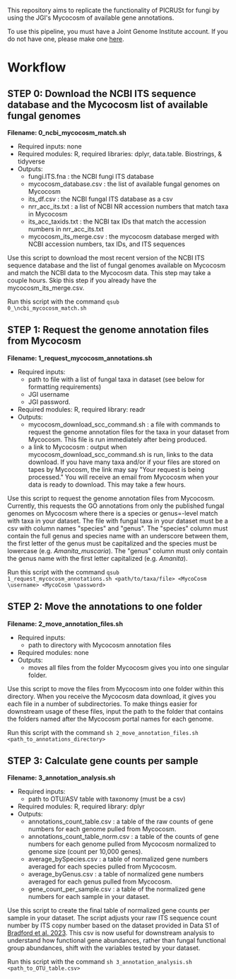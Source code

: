 This repository aims to replicate the functionality of PICRUSt for fungi by using the JGI's Mycocosm of available gene annotations.

To use this pipeline, you must have a Joint Genome Institute account. If you do not have one, please make one [here](https://contacts.jgi.doe.gov/registration/new?_gl=1*103eu34*_ga*NTA1MTgxMjkuMTcwNTM1NTY1MA..*_ga_YBLMHYR3C2*MTcwNTUyNTg3OC4zLjAuMTcwNTUyNTg3OC4wLjAuMA.).

# Workflow
## STEP 0: Download the NCBI ITS sequence database and the Mycocosm list of available fungal genomes
**Filename: 0\_ncbi\_mycocosm\_match.sh**
* Required inputs: none
* Required modules: R, required libraries: dplyr, data.table. Biostrings, & tidyverse
* Outputs:
  * fungi.ITS.fna : the NCBI fungi ITS database
  * mycocosm_database.csv : the list of available fungal genomes on Mycocosm
  * its_df.csv : the NCBI fungal ITS database as a csv
  * nrr_acc_its.txt : a list of NCBI NR accession numbers that match taxa in Mycocosm
  * its_acc_taxids.txt : the NCBI tax IDs that match the accession numbers in nrr_acc_its.txt
  * mycocosm_its_merge.csv : the mycocosm database merged with NCBI accession numbers, tax IDs, and ITS sequences
 
Use this script to download the most recent version of the NCBI ITS sequence database and the list of fungal genomes available on Mycocosm and match the NCBI data to the Mycocosm data. This step may take a couple hours. Skip this step if you already have the mycocosm_its_merge.csv. 

Run this script with the command <code>qsub 0_\ncbi\_mycocosm\_match.sh</code>

## STEP 1: Request the genome annotation files from Mycocosm
**Filename: 1\_request\_mycocosm\_annotations.sh**
* Required inputs:
  * path to file with a list of fungal taxa in dataset (see below for formatting requirements)
  * JGI username
  * JGI password.
* Required modules: R, required library: readr
* Outputs:
  * mycocosm_download_scc_command.sh : a file with commands to request the genome annotation files for the taxa in your dataset from Mycocosm. This file is run immediately after being produced.
  * a link to Mycocosm : output when mycocosm_download_scc_command.sh is run, links to the data download. If you have many taxa and/or if your files are stored on tapes by Mycocosm, the link may say "Your request is being processed." You will receive an email from Mycocosm when your data is ready to download. This may take a few hours.

Use this script to request the genome annotation files from Mycocosm. Currently, this requests the GO annotations from only the published fungal genomes on Mycocosm where there is a species or genus=-level match with taxa in your dataset. The file with fungal taxa in your dataset must be a csv with column names "species" and "genus". The "species" column must contain the full genus and species name with an underscore between them, the first letter of the genus must be capitalized and the species must be lowercase (e.g. *Amanita_muscaria*). The "genus" column must only contain the genus name with the first letter capitalized (e.g. *Amanita*).

Run this script with the command <code>qsub 1\_request\_mycocosm\_annotations.sh <path/to/taxa/file> <MycoCosm \username> <MycoCosm \password></code>

## STEP 2: Move the annotations to one folder
**Filename: 2\_move\_annotation\_files.sh**
* Required inputs:
  * path to directory with Mycocosm annotation files
* Required modules: none
* Outputs:
  * moves all files from the folder Mycocosm gives you into one singular folder.
 
Use this script to move the files from Mycocosm into one folder within this directory. When you receive the Mycocosm data download, it gives you each file in a number of subdirectories. To make things easier for downstream usage of these files, input the path to the folder that contains the folders named after the Mycocosm portal names for each genome. 

Run this script with the command <code>sh 2\_move\_annotation\_files.sh <path_to_annotations_directory></code>

## STEP 3: Calculate gene counts per sample
**Filename: 3\_annotation\_analysis.sh**
* Required inputs:
  * path to OTU/ASV table with taxonomy (must be a csv)
* Required modules: R, required library: dplyr
* Outputs:
  * annotations\_count\_table.csv : a table of the raw counts of gene numbers for each genome pulled from Mycocosm.
  * annotations\_count\_table\_norm.csv : a table of the counts of gene numbers for each genome pulled from Mycocosm normalized to genome size (count per 10,000 genes).
  * average\_bySpecies.csv : a table of normalized gene numbers averaged for each species pulled from Mycocosm.
  * average\_byGenus.csv : a table of normalized gene numbers averaged for each genus pulled from Mycocosm.
  * gene\_count\_per\_sample.csv : a table of the normalized gene numbers for each sample in your dataset.
 
Use this script to create the final table of normalized gene counts per sample in your dataset. The script adjusts your raw ITS sequence count number by ITS copy number based on the dataset provided in Data S1 of [Bradford et al. 2023](https://www.sciencedirect.com/science/article/pii/S2589004223013949?via%3Dihub). This csv is now useful for downstream analysis to understand how functional gene abundances, rather than fungal functional group abundances, shift with the variables tested by your dataset. 

Run this script with the command <code>sh 3\_annotation\_analysis.sh <path_to_OTU_table.csv></code>
